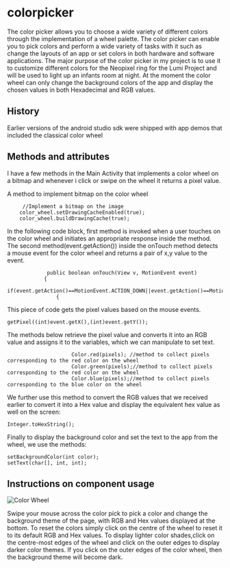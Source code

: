 # colorpicker
The color picker allows you to choose a wide variety of different colors through the implementation of a wheel palette. The color picker can enable you to pick colors and perform a wide variety of tasks with it such as change the layouts of an app or set colors in both hardware and software applications. The major purpose of the color picker in my project is to use it to customize different colors for the Neopixel ring for the Lumi Project and will be used to light up an infants room at night. At the moment the color wheel can only change the background colors of the app and display the chosen values in both Hexadecimal and RGB values.

## History
Earlier versions of the android studio sdk were shipped with app demos that included the classical color wheel

## Methods and attributes
I have a few methods in the Main Activity that implements a color wheel on a bitmap and whenever i click or swipe on the wheel it returns a pixel value.

A method to implement bitmap on the color wheel
```
     //Implement a bitmap on the image
    color_wheel.setDrawingCacheEnabled(true);
    color_wheel.buildDrawingCache(true);
```
In the following code block, first method is invoked when a user touches on the color wheel and initiates an appropriate response inside the method. The second method(event.getAction()) inside the onTouch method detects a mouse event for the color wheel and returns a pair of x,y value to the event.
```
             public boolean onTouch(View v, MotionEvent event)
            {
                if(event.getAction()==MotionEvent.ACTION_DOWN||event.getAction()==MotionEvent.ACTION_MOVE)
                {
```
This piece of code gets the pixel values based on the mouse events.
```
getPixel((int)event.getX(),(int)event.getY());
```
The methods below retrieve the pixel value and converts it into an RGB value and assigns it to the variables, which we can manipulate to set text.
```
                     Color.red(pixels); //method to collect pixels corresponding to the red color on the wheel
                     Color.green(pixels);//method to collect pixels corresponding to the red color on the wheel
                     Color.blue(pixels);//method to collect pixels corresponding to the blue color on the wheel
 ```
We further use this method to convert the RGB values that we received earlier to convert it into a Hex value and display the equivalent hex value as well on the screen:
 ```
 Integer.toHexString();
 ```
 Finally to display the background color and set the text to the app from the wheel, we use the methods:
 ```
 setBackgroundColor(int color);
 setText(char[], int, int);
 ```
 ## Instructions on component usage
 ![Color Wheel](C:\\wheel.png)
 
Swipe your mouse across the color pick to pick a color and change the background theme of the page, with RGB and Hex values displayed at the bottom. To reset the colors simply click on the centre of the wheel to reset it to its default RGB and Hex values. To display lighter color shades,click on the centre-most edges of the wheel and click on the outer edges to display darker color themes. If you click on the outer edges of the color wheel, then the background theme will become dark.
 
